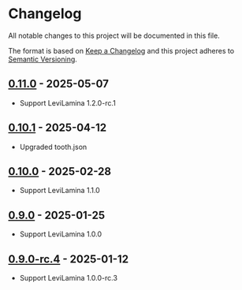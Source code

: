 # Changelog

All notable changes to this project will be documented in this file.

The format is based on [Keep a Changelog](https://keepachangelog.com/)
and this project adheres to [Semantic Versioning](https://semver.org/).

## [0.11.0] - 2025-05-07

- Support LeviLamina 1.2.0-rc.1

## [0.10.1] - 2025-04-12

- Upgraded tooth.json

## [0.10.0] - 2025-02-28

- Support LeviLamina 1.1.0

## [0.9.0] - 2025-01-25

- Support LeviLamina 1.0.0

## [0.9.0-rc.4] - 2025-01-12

- Support LeviLamina 1.0.0-rc.3

[0.11.0]: https://github.com/LiteLDev/LegacyMoney/compare/v0.10.1...v0.11.0
[0.10.1]: https://github.com/LiteLDev/LegacyMoney/compare/v0.10.0...v0.10.1
[0.10.0]: https://github.com/LiteLDev/LegacyMoney/compare/v0.9.0...v0.10.0
[0.9.0]: https://github.com/LiteLDev/LegacyMoney/compare/v0.9.0-rc.4...v0.9.0
[0.9.0-rc.4]: https://github.com/LiteLDev/LegacyMoney/releases/tag/v0.9.0-rc.4
